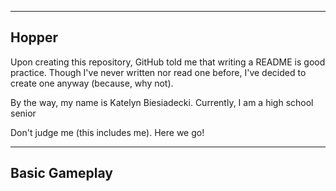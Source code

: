 -------------
 Hopper
-------------
Upon creating this repository, GitHub told me that writing a README is good practice. Though
I've never written nor read one before, I've decided to create one anyway (because, why not).

By the way, my name is Katelyn Biesiadecki. Currently, I am a high school senior 

Don't judge me (this includes me). Here we go!

----------------
 Basic Gameplay
----------------





